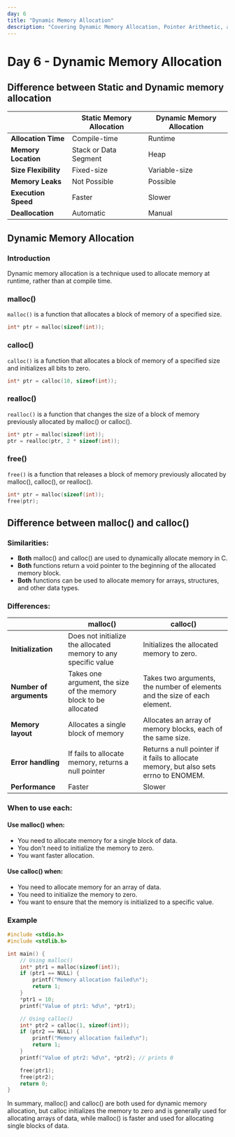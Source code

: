 ```yaml
---
day: 6
title: "Dynamic Memory Allocation"
description: "Covering Dynamic Memory Allocation, Pointer Arithmetic, and Pointer to Pointer"
---
```


# Day 6 - Dynamic Memory Allocation

## Difference between Static and Dynamic memory allocation


| |	Static Memory Allocation | Dynamic Memory Allocation |
| --- | --- | --- |
| **Allocation Time** | Compile-time | Runtime |
| **Memory Location** | Stack or Data Segment | Heap |
| **Size Flexibility** | Fixed-size | Variable-size |
| **Memory Leaks** | Not Possible | Possible |
| **Execution Speed** | Faster | Slower |
| **Deallocation** | Automatic | Manual |

## Dynamic Memory Allocation

### Introduction
Dynamic memory allocation is a technique used to allocate memory at runtime, rather than at compile time.

### malloc()
`malloc()` is a function that allocates a block of memory of a specified size.
```c
int* ptr = malloc(sizeof(int));
```

### calloc()
`calloc()` is a function that allocates a block of memory of a specified size and initializes all bits to zero.
```c
int* ptr = calloc(10, sizeof(int));
```

### realloc()
`realloc()` is a function that changes the size of a block of memory previously allocated by malloc() or calloc().
```c
int* ptr = malloc(sizeof(int));
ptr = realloc(ptr, 2 * sizeof(int));
```

### free()
`free()` is a function that releases a block of memory previously allocated by malloc(), calloc(), or realloc().
```c
int* ptr = malloc(sizeof(int));
free(ptr);
```

## Difference between malloc() and calloc()

### Similarities:

- **Both** malloc() and calloc() are used to dynamically allocate memory in C.
- **Both** functions return a void pointer to the beginning of the allocated memory block.
- **Both** functions can be used to allocate memory for arrays, structures, and other data types.

### Differences:

| | malloc() | calloc() |
| --- | --- | --- |
| **Initialization** | Does not initialize the allocated memory to any specific value| Initializes the allocated memory to zero. |
| **Number of arguments** | Takes one argument, the size of the memory block to be allocated | Takes two arguments, the number of elements and the size of each element. |
| **Memory layout** | Allocates a single block of memory | Allocates an array of memory blocks, each of the same size. |
| **Error handling** | If fails to allocate memory, returns a null pointer | Returns a null pointer if it fails to allocate memory, but also sets errno to ENOMEM. |
| **Performance** | Faster | Slower |

### When to use each:

#### Use malloc() when:
- You need to allocate memory for a single block of data.
- You don't need to initialize the memory to zero.
- You want faster allocation.
#### Use calloc() when:
- You need to allocate memory for an array of data.
- You need to initialize the memory to zero.
- You want to ensure that the memory is initialized to a specific value.

### Example
```c
#include <stdio.h>
#include <stdlib.h>

int main() {
    // Using malloc()
    int* ptr1 = malloc(sizeof(int));
    if (ptr1 == NULL) {
        printf("Memory allocation failed\n");
        return 1;
    }
    *ptr1 = 10;
    printf("Value of ptr1: %d\n", *ptr1);

    // Using calloc()
    int* ptr2 = calloc(1, sizeof(int));
    if (ptr2 == NULL) {
        printf("Memory allocation failed\n");
        return 1;
    }
    printf("Value of ptr2: %d\n", *ptr2); // prints 0

    free(ptr1);
    free(ptr2);
    return 0;
}
```
In summary, malloc() and calloc() are both used for dynamic memory allocation, but calloc initializes the memory to zero and is generally used for allocating arrays of data, while malloc() is faster and used for allocating single blocks of data.
